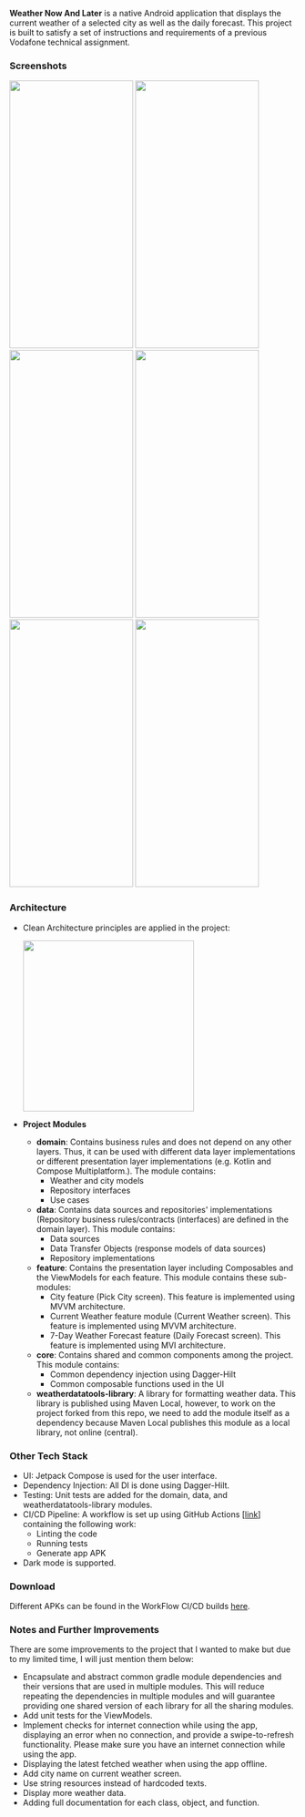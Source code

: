 **Weather Now And Later** is a native Android application that displays the current weather of a selected city as well as the daily forecast.
This project is built to satisfy a set of instructions and requirements of a previous Vodafone technical assignment.

### Screenshots

<img src="https://github.com/amrsalah3/WeatherNowAndLater/assets/52531091/70216ce2-5478-4078-a9ba-543d6403126b" width="217" height="470"> <img src="https://github.com/amrsalah3/WeatherNowAndLater/assets/52531091/ded256bd-446f-4420-8a6a-12111b4f2cd0" width="217" height="470">
<img src="https://github.com/amrsalah3/WeatherNowAndLater/assets/52531091/e7baf540-4a8d-4737-922c-51be4d15f6ad" width="217" height="470"> <img src="https://github.com/amrsalah3/WeatherNowAndLater/assets/52531091/abc5d213-83d3-4986-8ba4-b81adecc1594" width="217" height="470">
<img src="https://github.com/amrsalah3/WeatherNowAndLater/assets/52531091/6c070f23-3a05-4f4f-b451-9fc738fe59c6" width="217" height="470"> <img src="https://github.com/amrsalah3/WeatherNowAndLater/assets/52531091/9abb11f3-6cec-41be-99fc-3bf2865c21b9" width="217" height="470">

### Architecture
- Clean Architecture principles are applied in the project:
  
  <img src="https://github.com/amrsalah3/WeatherNowAndLater/assets/52531091/f2f904f3-c640-41dd-819d-6bf1925cbfc0" width=300>

- **Project Modules** 

  - **domain**: Contains business rules and does not depend on any other layers. Thus, it can be used with different data layer implementations or different presentation layer implementations (e.g. Kotlin and Compose Multiplatform.). The module contains:
    - Weather and city models
    - Repository interfaces
    - Use cases
  - **data**: Contains data sources and repositories' implementations (Repository business rules/contracts (interfaces) are defined in the domain layer). This module contains:
    - Data sources
    - Data Transfer Objects (response models of data sources)
    - Repository implementations
  - **feature**: Contains the presentation layer including Composables and the ViewModels for each feature. This module contains these sub-modules:
    - City feature (Pick City screen). This feature is implemented using MVVM architecture.
    - Current Weather feature module (Current Weather screen). This feature is implemented using MVVM architecture.
    - 7-Day Weather Forecast feature (Daily Forecast screen). This feature is implemented using MVI architecture.
  - **core**: Contains shared and common components among the project. This module contains:
    - Common dependency injection using Dagger-Hilt
    - Common composable functions used in the UI
  - **weatherdatatools-library**: A library for formatting weather data. This library is published using Maven Local, however, to work on the project forked from this repo, we need to add the module itself as a dependency because Maven Local publishes this module as a local library, not online (central).

### Other Tech Stack

- UI: Jetpack Compose is used for the user interface. 
- Dependency Injection: All DI is done using Dagger-Hilt.
- Testing: Unit tests are added for the domain, data, and weatherdatatools-library modules.
- CI/CD Pipeline: A workflow is set up using GitHub Actions [[link](https://github.com/amrsalah3/WeatherNowAndLater/blob/master/.github/workflows/Build.yaml)] containing the following work: 
  - Linting the code
  - Running tests
  - Generate app APK
- Dark mode is supported.

### Download
Different APKs can be found in the WorkFlow CI/CD builds [here](https://github.com/amrsalah3/WeatherNowAndLater/actions/workflows/Build.yaml).   

### Notes and Further Improvements
There are some improvements to the project that I wanted to make but due to my limited time, I will just mention them below:
- Encapsulate and abstract common gradle module dependencies and their versions that are used in multiple modules.
  This will reduce repeating the dependencies in multiple modules and will guarantee providing one shared version of each library for all the sharing modules.
- Add unit tests for the ViewModels.
- Implement checks for internet connection while using the app, displaying an error when no connection, and provide a swipe-to-refresh functionality.
  Please make sure you have an internet connection while using the app.
- Displaying the latest fetched weather when using the app offline.
- Add city name on current weather screen.
- Use string resources instead of hardcoded texts.
- Display more weather data.
- Adding full documentation for each class, object, and function.
